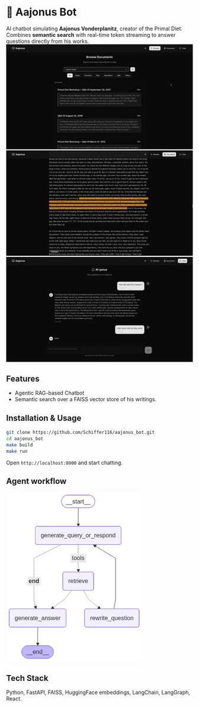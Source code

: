# 🥩 Aajonus Bot

AI chatbot simulating **Aajonus Vonderplanitz**, creator of the Primal Diet. Combines **semantic search** with real-time token streaming to answer questions directly from his works.
![browse page](browse.png "searching articles")
![document page](document.png "reading document")
![chat page](chat.png "chatting")

## Features

* Agentic RAG-based Chatbot
* Semantic search over a FAISS vector store of his writings.

## Installation & Usage

```bash
git clone https://github.com/Schiffer116/aajonus_bot.git
cd aajonus_bot
make build
make run
```

Open `http://localhost:8000` and start chatting.

## Agent workflow
![agent graph](graph.png "agent workflow")

## Tech Stack

Python, FastAPI, FAISS, HuggingFace embeddings, LangChain, LangGraph, React.
